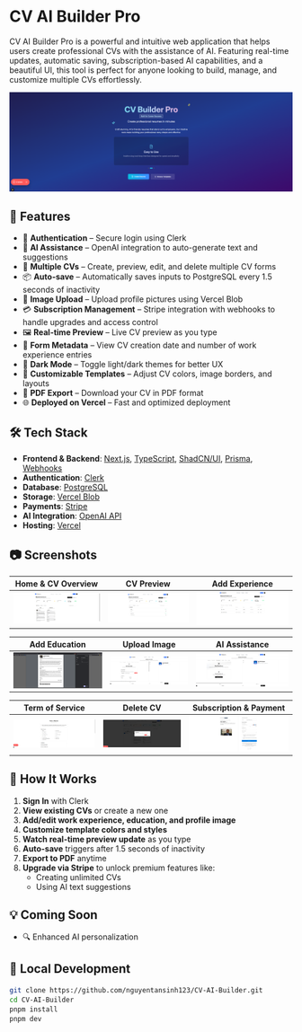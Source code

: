 # CV AI Builder Pro

CV AI Builder Pro is a powerful and intuitive web application that helps users create professional CVs with the assistance of AI. Featuring real-time updates, automatic saving, subscription-based AI capabilities, and a beautiful UI, this tool is perfect for anyone looking to build, manage, and customize multiple CVs effortlessly.

![CV AI Builder Pro Preview](https://github.com/nguyentansinh123/CV-AI-Builder/blob/94a75bf23fcb054e5b3b8e6942fa1d4bc8a44db2/imagesforgit/resume1.png)

## 🚀 Features

- 🔐 **Authentication** – Secure login using Clerk
- 🧠 **AI Assistance** – OpenAI integration to auto-generate text and suggestions
- 📄 **Multiple CVs** – Create, preview, edit, and delete multiple CV forms
- 📦 **Auto-save** – Automatically saves inputs to PostgreSQL every 1.5 seconds of inactivity
- 📸 **Image Upload** – Upload profile pictures using Vercel Blob
- 💳 **Subscription Management** – Stripe integration with webhooks to handle upgrades and access control
- 🖼️ **Real-time Preview** – Live CV preview as you type
- 📅 **Form Metadata** – View CV creation date and number of work experience entries
- 🌙 **Dark Mode** – Toggle light/dark themes for better UX
- 🎨 **Customizable Templates** – Adjust CV colors, image borders, and layouts
- 📄 **PDF Export** – Download your CV in PDF format
- 🌐 **Deployed on Vercel** – Fast and optimized deployment

## 🛠️ Tech Stack

- **Frontend & Backend**: [Next.js](https://nextjs.org/), [TypeScript](https://www.typescriptlang.org/), [ShadCN/UI](https://ui.shadcn.com/), [Prisma](https://www.prisma.io/), [Webhooks](https://www.redhat.com/en/topics/automation/what-is-a-webhook)
- **Authentication**: [Clerk](https://clerk.dev/)
- **Database**: [PostgreSQL](https://www.postgresql.org/)
- **Storage**: [Vercel Blob](https://vercel.com/docs/storage/blob)
- **Payments**: [Stripe](https://stripe.com/)
- **AI Integration**: [OpenAI API](https://openai.com/)
- **Hosting**: [Vercel](https://vercel.com/)

## 📷 Screenshots

| Home & CV Overview | CV Preview | Add Experience |
|--------------------|------------|----------------|
| ![](https://github.com/nguyentansinh123/CV-AI-Builder/blob/94a75bf23fcb054e5b3b8e6942fa1d4bc8a44db2/imagesforgit/Resume2.png) | ![](https://github.com/nguyentansinh123/CV-AI-Builder/blob/6a3b3c04569a0209aeb48d02107a34bb2963f92b/imagesforgit/resume3.png) | ![](https://github.com/nguyentansinh123/CV-AI-Builder/blob/6a3b3c04569a0209aeb48d02107a34bb2963f92b/imagesforgit/resume4.png) |

| Add Education | Upload Image | AI Assistance |
|---------------|--------------|---------------|
| ![](https://github.com/nguyentansinh123/CV-AI-Builder/blob/94a75bf23fcb054e5b3b8e6942fa1d4bc8a44db2/imagesforgit/resume5.png) | ![](https://github.com/nguyentansinh123/CV-AI-Builder/blob/94a75bf23fcb054e5b3b8e6942fa1d4bc8a44db2/imagesforgit/resume6.png) | ![](https://github.com/nguyentansinh123/CV-AI-Builder/blob/94a75bf23fcb054e5b3b8e6942fa1d4bc8a44db2/imagesforgit/resume7.png) |

| Term of Service | Delete CV | Subscription & Payment |
|------------------|-----------|--------------------------|
| ![](https://github.com/nguyentansinh123/CV-AI-Builder/blob/6a3b3c04569a0209aeb48d02107a34bb2963f92b/imagesforgit/resume10.png) | ![](https://github.com/nguyentansinh123/CV-AI-Builder/blob/6a3b3c04569a0209aeb48d02107a34bb2963f92b/imagesforgit/resume11.png) | ![](https://github.com/nguyentansinh123/CV-AI-Builder/blob/6a3b3c04569a0209aeb48d02107a34bb2963f92b/imagesforgit/resume13.png) |

## 📄 How It Works

1. **Sign In** with Clerk
2. **View existing CVs** or create a new one
3. **Add/edit work experience, education, and profile image**
4. **Customize template colors and styles**
5. **Watch real-time preview update** as you type
6. **Auto-save** triggers after 1.5 seconds of inactivity
7. **Export to PDF** anytime
8. **Upgrade via Stripe** to unlock premium features like:
   - Creating unlimited CVs
   - Using AI text suggestions

## 💡 Coming Soon

- 🔍 Enhanced AI personalization

## 🧪 Local Development

```bash
git clone https://github.com/nguyentansinh123/CV-AI-Builder.git
cd CV-AI-Builder
pnpm install
pnpm dev
